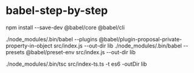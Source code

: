 # babel-step-by-step


npm install --save-dev @babel/core @babel/cli

./node_modules/.bin/babel --plugins @babel/plugin-proposal-private-property-in-object src/index.js --out-dir lib
./node_modules/.bin/babel --presets @babel/preset-env src/index.js --out-dir lib





./node_modules/.bin/tsc src/index-ts.ts -t es6 -outDir lib